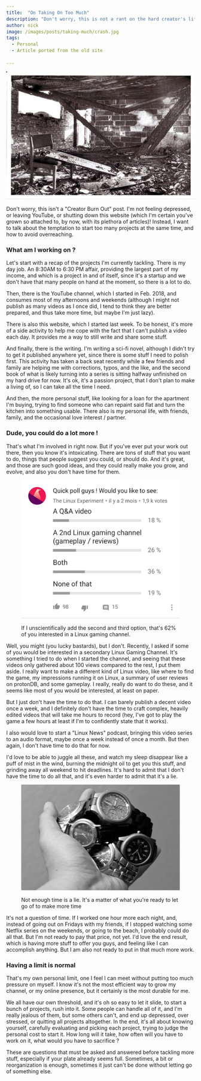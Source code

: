 ```yaml
---
title:  "On Taking On Too Much"
description: "Don't worry, this is not a rant on the hard creator's life, just a few thoughts on picking projects you can actually complete !"
author: nick
image: /images/posts/taking-much/crash.jpg
tags:
  - Personal
  - Article ported from the old site

---
```


![Crash](/images/posts/taking-much/crash.jpg)

Don't worry, this isn't a "Creator Burn Out" post. I'm not feeling depressed, or leaving YouTube, or shutting down this website (which I'm certain you've grown so attached to, by now, with its plethora of articles)! Instead, I want to talk about the temptation to start too many projects at the same time, and how to avoid overreaching.

### What am I working on ?

Let's start with a recap of the projects I'm currently tackling. There is my day job. An 8:30AM to 6:30 PM affair, providing the largest part of my income, and which is a project in and of itself, since it's a startup and we don't have that many people on hand at the moment, so there is a lot to do.

Then, there is the YouTube channel, which I started in Feb. 2018, and consumes most of my afternoons and weekends (although I might not publish as many videos as I once did, I tend to think they are better prepared, and thus take more time, but maybe I'm just lazy).

There is also this website, which I started last week. To be honest, it's more of a side activity to help me cope with the fact that I can't publish a video each day. It provides me a way to still write and share some stuff.

And finally, there is the writing. I'm writing a sci-fi novel, although I didn't try to get it published anywhere yet, since there is some stuff I need to polish first. This activity has taken a back seat recently while a few friends and family are helping me with corrections, typos, and the like, and the second book of what is likely turning into a series is sitting halfway unfinished on my hard drive for now. It's ok, it's a passion project, that I don't plan to make a living of, so I can take all the time I need.

And then, the more personal stuff, like looking for a loan for the apartment I'm buying, trying to find someone who can repaint said flat and turn the kitchen into something usable. There also is my personal life, with friends, family, and the occasional love interest / partner.

### Dude, you could do a lot more !

That's what I'm involved in right now. But if you've ever put your work out there, then you know it's intoxicating. There are tons of stuff that you want to do, things that people suggest you could, or should do. And it's great, and those are such good ideas, and they could really make you grow, and evolve, and also you don't have time for them.

<figure markdown="1">

![Parrot](/images/posts/taking-much/poll.jpg)

<figcaption>If I unscientifically add the second and third option, that's 62% of you interested in a Linux gaming channel.</figcaption>
</figure>


Well, you might (you lucky bastards), but I don't. Recently, I asked if some of you would be interested in a secondary Linux Gaming Channel. It's something I tried to do when I started the channel, and seeing that these videos only gathered about 100 views compared to the rest, I put them aside. I really want to make a different kind of Linux video, like where to find the game, my impressions running it on Linux, a summary of user reviews on protonDB, and some gameplay. I really, really do want to do these, and it seems like most of you would be interested, at least on paper.

But I just don't have the time to do that. I can barely publish a decent video once a week, and I definitely don't have the time to craft complex, heavily edited videos that will take me hours to record (hey, I've got to play the game a few hours at least if I'm to confidently state that it works).

I also would love to start a "Linux News" podcast, bringing this video series to an audio format, maybe once a week instead of once a month. But then again, I don't have time to do that for now.

I'd love to be able to juggle all these, and watch my sleep disappear like a puff of mist in the wind, burning the midnight oil to get you this stuff, and grinding away all weekend to hit deadlines. It's hard to admit that I don't have the time to do all that, and it's even harder to admit that it's a lie.

<figure markdown="1">

![Parrot](/images/posts/taking-much/watches.jpg)

<figcaption>Not enough time is a lie. It's a matter of what you're ready to let go of to make more time</figcaption>
</figure>

It's not a question of time. If I worked one hour more each night, and, instead of going out on Fridays with my friends, if I stopped watching some Netflix series on the weekends, or going to the beach, I probably could do all that. But I'm not ready to pay that price, not yet. I'd love the end result, which is having more stuff to offer you guys, and feeling like I can accomplish anything. But I am also not ready to put in that much more work.

### Having a limit is normal

That's my own personal limit, one I feel I can meet without putting too much pressure on myself. I know it's not the most efficient way to grow my channel, or my online presence, but it certainly is the most durable for me.

We all have our own threshold, and it's oh so easy to let it slide, to start a bunch of projects, rush into it. Some people can handle all of it, and I'm really jealous of them, but some others can't, and end up depressed, over stressed, or quitting all projects altogether. In the end, it's all about knowing yourself, carefully evaluating and picking each project, trying to judge the personal cost to start it. How long will it take, how often will you have to work on it, what would you have to sacrifice ?

These are questions that must be asked and answered before tackling more stuff, especially if your plate already seems full. Sometimes, a bit or reorganization is enough, sometimes it just can't be done without letting go of something else.
